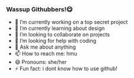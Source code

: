 ### Wassup Githubbers!😋
- 🔭 I’m currently working on a top secret project
- 🌱 I’m currently learning about design
- 👯 I’m looking to collaborate on projects
- 🤔 I’m looking for help with coding
- 💬 Ask me about anything
- 📫 How to reach me: hmu
- 😄 Pronouns: she/her
- ⚡ Fun fact: i dont know how to use github!
